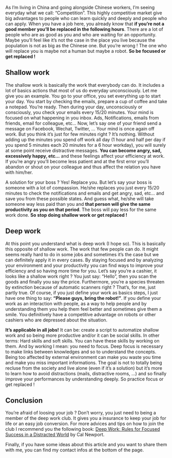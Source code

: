 As I’m living in China and going alongside Chinese workers, I’m seeing everyday what we call: “Competition”. This highly competitive market give big advantages to people who can learn quickly and deeply and people who can apply. When you have a job here, you already know that **if you’re not a good member you’ll be replaced in the following hours**. There are a lot of people who are as good as you and who are waiting for an opportunity. Maybe you’ll feel like it’s not the case in the place you live because the population is not as big as the Chinese one. But you’re wrong ! The one who will replace you is maybe not a human but maybe a robot. **So be focused or get replaced !**

## Shallow work

The shallow work is basically the work that everybody can do. It includes a lot of basics actions that most of us do everyday unconsciously. Let me give you an example. You go to your office, you set everything up to start your day. You start by checking the emails, prepare a cup of coffee and take a notepad. You’re ready. Then during your day, unconsciously or consciously, you check your emails every 15/20 minutes. Your mind is focused on what happening in you inbox. Ads, Notifications, emails from friends, email for colleague, etc… Now, let’s say one of your friend send a message on Facebook, Wechat, Twitter, … Your mind is once again off work. But you think it’s just for few minutes right ? It’s nothing. Without adding up the minutes you spend off work all day (1 hour and half per day if you spend 5 minutes each 20 minutes for a 6 hour workday), you will surely at some point receive distractive messages. **You can become angry, sad, excessively happy, etc…** and these feelings affect your efficiency at work. If you’re angry you’ll become less patient and at the first error you’ll abandon or shout on your colleague and thus affect the relation you have with him/her.

A solution for your boss ? Yes! Replace you. But let’s say your boss is someone with a lot of compassion. He/she replaces you just every 15/20 minutes to check the notifications and emails and get angry, sad, etc… and save you from these possible states. And guess what, he/she will take someone way less paid than you and **that person will give the same productivity as you on that period**. The boss will pay less for the same work done. **So stop doing shallow work or get replaced !**

## Deep work

At this point you understand what is deep work (I hope so). This is basically this opposite of shallow work. The work that few people can do. It might seems really hard to do in some jobs and sometimes it’s the case but we can definitely apply it in every cases. By staying focused and by analyzing your environment and your productivity you can find ways to improve your efficiency and so having more time for you. Let’s say you’re a cashier, it looks like a shallow work right ? You just say: “Hello”, then you scan the goods and finally you say the price. Furthermore, you’re a species threaten by extinction because of automatic scanners right ? That’s, for me, just partly true. Of course, if you just define your work as basics steps, I just have one thing to say: **“Please guys, bring the robot!”**. If you define your work as an interaction with people, as a way to help people and by understanding them you help them feel better and sometimes give them a smile. You definitively have a competitive advantage on robots or other cashiers who are depressed about the situation.

**It’s applicable in all jobs!** It can be: create a script to automatize shallow work and so being more productive and/or it can be social skills. In other terms: Hard skills and soft skills. You can have these skills by working on them. And by working I mean: you need to focus. Deep focus is necessary to make links between knowledges and so to understand the concepts. Being too affected by external environment can make you waste you time and make you miss important informations. The goal is not to totally being recluse from the society and live alone (even if it’s a solution) but it’s more to learn how to avoid distractions (mails, distractive rooms, …) and so finally improve your performances by understanding deeply. So practice focus or get replaced !

## Conclusion

You’re afraid of loosing your job ? Don’t worry, you just need to being a member of the deep work club. It gives you a insurance to keep your job for life or an easy job conversion. For more advices and tips on how to join the club I recommend you the following book: [Deep Work: Rules for Focused Success in a Distracted World](https://www.amazon.com/Deep-Work-Focused-Success-Distracted/dp/1455586692) by Cal Newport.

Finally, if you have some ideas about this article and you want to share them with me, you can find my contact infos at the bottom of the page.
